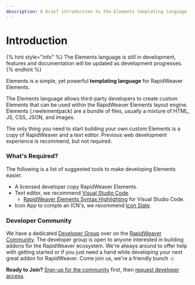 ```yaml
---
description: A brief introduction to the Elements templating language
---
```


# Introduction

{% hint style="info" %}
The Elements language is still in development, features and documentation will be updated as development progresses.
{% endhint %}

Elements is a simple, yet powerful **templating language** for RapidWeaver Elements.

The Elements language allows third-party developers to create custom Elements that can be used within the RapidWeaver Elements layout engine. Elements (.rwelementpack) are a bundle of files, usually a mixture of HTML, JS, CSS, JSON, and images.

The only thing you need to start building your own custom Elements is a copy of RapidWeaver and a text editor. Previous web development experience is recommend, but not required.

### What's Required?

The following is a list of suggested tools to make developing Elements easier.

* A licensed developer copy RapidWeaver Elements.
* Text editor, we recommend [Visual Studio Code](https://code.visualstudio.com).
  * [RapidWeaver Elements Syntax Highlighting](https://github.com/realmacsoftware/rapidweaver-elements-syntax-highlighting) for Visual Studio Code.&#x20;
* Icon App to comple an ICN's, we recommend [Icon Slate](https://www.kodlian.com/apps/icon-slate).

### Developer Community

We have a dedicated [Developer Group](https://community.realmacsoftware.com/s/developer/) over on the [RapidWeaver Community](https://community.realmacsoftware.com/). The developer group is open to anyone interested in building addons for the RapidWeaver ecosystem. We're always around to offer help with getting started or if you just need a hand while developing your next great addon for RapidWeaver. Come join us, we're a friendly bunch ☺️

**Ready to Join?** [Sign-up for the community](https://login.circle.so/sign\_up?post\_login\_redirect=%2Fc%2Fbetas%2F\&request\_host=community.realmacsoftware.com\&user%5Binvitation\_token%5D=) first, then [request developer access](https://community.realmacsoftware.com/c/betas/).

